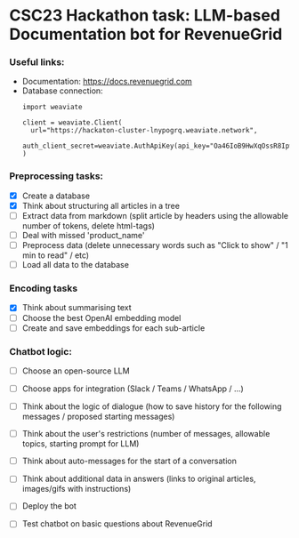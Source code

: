 # CSC23 Hackathon task: LLM-based Documentation bot for RevenueGrid

### Useful links:
* Documentation: https://docs.revenuegrid.com
* Database connection:
  ```
  import weaviate

  client = weaviate.Client(
    url="https://hackaton-cluster-lnypogrq.weaviate.network",
    auth_client_secret=weaviate.AuthApiKey(api_key="Oa46IoB9HwXqOssR8IpwsWgiSFyrjm8IWuZu"),
  )
  ```

### Preprocessing tasks:

- [x] Create a database
- [x] Think about structuring all articles in a tree
- [ ] Extract data from markdown (split article by headers using the allowable number of tokens, delete html-tags)
- [ ] Deal with missed 'product_name'
- [ ] Preprocess data (delete unnecessary words such as "Click to show" / "1 min to read" / etc)
- [ ] Load all data to the database

### Encoding tasks
- [x] Think about summarising text
- [ ] Choose the best OpenAI embedding model
- [ ] Create and save embeddings for each sub-article

### Chatbot logic:
- [ ] Choose an open-source LLM
- [ ] Choose apps for integration (Slack / Teams / WhatsApp / ...)
- [ ] Think about the logic of dialogue (how to save history for the following messages / proposed starting messages)
- [ ] Think about the user's restrictions (number of messages, allowable topics, starting prompt for LLM)
- [ ] Think about auto-messages for the start of a conversation
- [ ] Think about additional data in answers (links to original articles, images/gifs with instructions)
- [ ] Deploy the bot
- [ ] Test chatbot on basic questions about RevenueGrid
      
